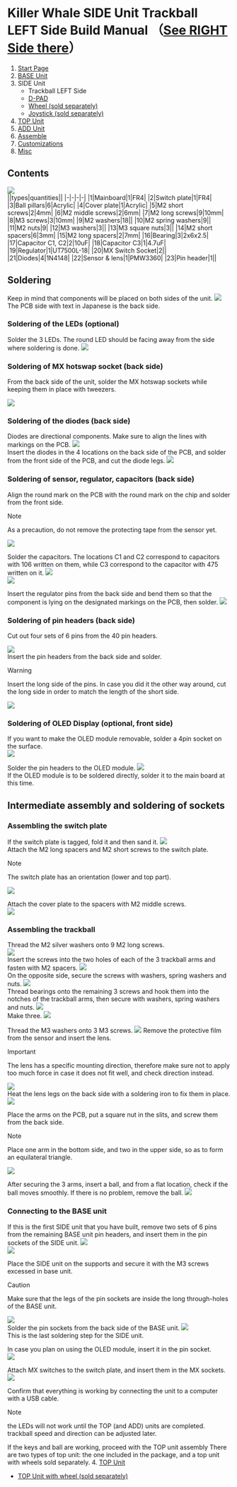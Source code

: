 # Killer Whale SIDE Unit Trackball LEFT Side Build Manual （[See RIGHT Side there](../rightside/3_SIDE_TRACKBALL.md)）

1. [Start Page](../README_EN.md)
2. [BASE Unit](../leftside/2_BASE.md)
3. SIDE Unit
   - Trackball LEFT Side
   - [D-PAD](../leftside/3_SIDE_DPAD.md)
   - [Wheel (sold separately)](../leftside/3_SIDE_WHEEL.md)
   - [Joystick (sold separately)](../leftside/3_SIDE_JOYSTICK.md)
4.  [TOP Unit](../leftside/4_TOP.md)
5. [ADD Unit](../leftside/5_ADD.md)
6. [Assemble](../leftside/6_ASSEMBLE.md)
7. [Customizations](../leftside/7_CUSTOM.md)
8. [Misc](../leftside/8_MISC.md)

## Contents
![](../img/3_1_trackball_l/3_1_1_contents.jpg)     
||types|quantities||
|-|-|-|-|
|1|Mainboard|1|FR4|
|2|Switch plate|1|FR4|
|3|Ball pillars|6|Acrylic|
|4|Cover plate|1|Acrylic|
|5|M2 short screws|2|4mm|
|6|M2 middle screws|2|6mm|
|7|M2 long screws|9|10mm|
|8|M3 screws|3|10mm|
|9|M2 washers|18||
|10|M2 spring washers|9||
|11|M2 nuts|9|
|12|M3 washers|3||
|13|M3 square nuts|3||
|14|M2 short spacers|6|3mm|
|15|M2 long spacers|2|7mm|
|16|Bearing|3|2x6x2.5|
|17|Capacitor C1, C2|2|10uF|
|18|Capacitor C3|1|4.7uF|
|19|Regulator|1|UT7500L-18|
|20|MX Switch Socket|2||
|21|Diodes|4|1N4148|
|22|Sensor & lens|1|PMW3360|
|23|Pin header|1||

## Soldering
Keep in mind that components will be placed on both sides of the unit.
![](../img/3_1_trackball_l/3_1_2_overall.jpg)   
The PCB side with text in Japanese is the back side.
### Soldering of the LEDs (optional)  
Solder the 3 LEDs. The round LED should be facing away from the side where soldering is done.
![](../img/3_1_trackball_l/3_1_3_led.jpg)   


### Soldering of MX hotswap socket (back side)
From the back side of the unit, solder the MX hotswap sockets while keeping them in place with tweezers.

![](../img/3_1_trackball_l/3_1_4_mxsocket.jpg)   

### Soldering of the diodes (back side)
Diodes are directional components. Make sure to align the lines with markings on the PCB.
![](../img/c_diode.jpg)  
Insert the diodes in the 4 locations on the back side of the PCB, and solder from the front side of the PCB, and cut the diode legs.
![](../img/3_1_trackball_l/3_1_5_diodes.jpg)   


### Soldering of sensor, regulator, capacitors (back side)

Align the round mark on the PCB with the round mark on the chip and solder from the front side.
> [!NOTE]
> As a precaution, do not remove the protecting tape from the sensor yet.

![](../img/3_1_trackball_l/3_1_6_pmw3360.jpg)  



Solder the capacitors. The locations C1 and C2 correspond to capacitors with 106 written on them, while C3 correspond to the capacitor with 475 written on it.
![](../img/3_1_trackball_l/3_1_7_c_1.jpg)   
![](../img/3_1_trackball_l/3_1_8_c_2.jpg)   

Insert the regulator pins from the back side and bend them so that the component is lying on the designated markings on the PCB, then solder.
![](../img/3_1_trackball_l/3_1_9_reg.jpg)   

### Soldering of pin headers (back side)
Cut out four sets of 6 pins from the 40 pin headers. 

![](../img/c_pin_header_6.jpg)   
Insert the pin headers from the back side and solder.
> [!WARNING]
> Insert the long side of the pins. In case you did it the other way around, cut the long side in order to match the length of the short side.

![](../img/3_1_trackball_l/3_1_10_pin_header.jpg) 

### Soldering of OLED Display (optional, front side)
If you want to make the OLED module removable, solder a 4pin socket on the surface.  
![](../img/3_1_trackball_l/3_1_11_oled_socket.jpg)   

Solder the pin headers to the OLED module.
![](../img/c_oled_header.jpg)  
If the OLED module is to be soldered directly, solder it to the main board at this time.


## Intermediate assembly and soldering of sockets

### Assembling the switch plate

If the switch plate is tagged, fold it and then sand it.
![](../img/c_switch_r.jpg)   
Attach the M2 long spacers and M2 short screws to the switch plate.
> [!NOTE]
> The switch plate has an orientation (lower and top part).

![](../img/3_1_trackball_l/3_1_15_switch_1.jpg)  
  
Attach the cover plate to the spacers with M2 middle screws.  
![](../img/3_1_trackball_l/3_1_16_switch_2.jpg)  

### Assembling the trackball

Thread the M2 silver washers onto 9 M2 long screws.  
![](../img/3_1_trackball_l/3_1_17_m2_screws.jpg)  
Insert the screws into the two holes of each of the 3 trackball arms and fasten with M2 spacers. 
![](../img/3_1_trackball_l/3_1_18_pillars_1.jpg)   
On the opposite side, secure the screws with washers, spring washers and nuts.
![](../img/3_1_trackball_l/3_1_19_pillars_2.jpg)   
Thread bearings onto the remaining 3 screws and hook them into the notches of the trackball arms, then  secure with washers, spring washers and nuts.
![](../img/3_1_trackball_l/3_1_20_pillars_3.jpg)  
Make three. 
![](../img/3_1_trackball_l/3_1_21_pillars_4.jpg)   

Thread the M3 washers onto 3 M3 screws. 
![](../img/3_1_trackball_l/3_1_22_m3_screws.jpg) 
Remove the protective film from the sensor and insert the lens.
> [!IMPORTANT] 
> The lens has a specific mounting direction, therefore make sure not to apply too much force in case it does not fit well, and check direction instead.

![](../img/3_1_trackball_l/3_1_23_lens_1.jpg)   
Heat the lens legs on the back side with a soldering iron to fix them in place.
![](../img/3_1_trackball_l/3_1_24_lens_2.jpg)   

Place the arms on the PCB, put a square nut in the slits, and screw them from the back side.

> [!NOTE]
> Place one arm in the bottom side, and two in the upper side, so as to form an equilateral triangle.

![](../img/3_1_trackball_l/3_1_25_pillars_5.jpg)   

After securing the 3 arms, insert a ball, and from a flat location, check if the ball moves smoothly. If there is no problem, remove the ball.
![](../img/3_1_trackball_l/3_1_25_pillars_complete.jpg)     

### Connecting to the BASE unit
If this is the first SIDE unit that you have built, remove two sets of 6 pins from the remaining BASE unit pin headers, and insert them in the pin sockets of the SIDE unit.
![](../img/c_pin_socket_6.jpg)   
![](../img/3_1_trackball_l/3_1_26_pin_socket.jpg)   

Place the SIDE unit on the supports and secure it with the M3 screws excessed in base unit. 
> [!CAUTION]
> Make sure that the legs of the pin sockets are inside the long through-holes of the BASE unit.

![](../img/3_1_trackball_l/3_1_27_base_1.jpg)   
Solder the pin sockets from the back side of the BASE unit.
![](../img/3_1_trackball_l/3_1_28_base_2.jpg)  
This is the last soldering step for the SIDE unit.

In case you plan on using the OLED module, insert it in the pin socket.  
![](../img/3_1_trackball_l/3_1_29_base_3.jpg)   

Attach MX switches to the switch plate, and insert them in the MX sockets.  
![](../img/3_1_trackball_l/3_1_30_complete.jpg)   

Confirm that everything is working by connecting the unit to a computer with a USB cable.  
> [!NOTE]
> the LEDs will not work until the TOP (and ADD) units are completed.  
> trackball speed and direction can be adjusted later.  

If the keys and ball are working, proceed with the TOP unit assembly
There are two types of top unit: the one included in the package, and a top unit with wheels sold separately.
4. [TOP Unit](../leftside/4_TOP.md)
   - [TOP Unit with wheel (sold separately)](../leftside/4_TOP_WHEEL.md)

